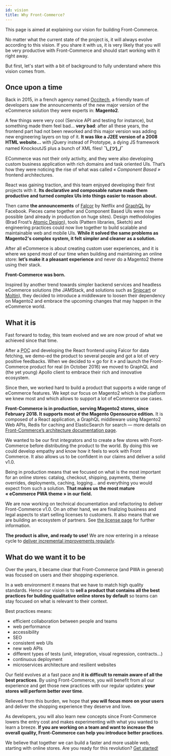 ```yaml
---
id: vision
title: Why Front-Commerce?
---
```


This page is aimed at explaining our vision for building Front-Commerce.

No matter what the current state of the project is, it will always evolve
according to this vision. If you share it with us, it is very likely that you
will be very productive with Front-Commerce and should start working with it
right away.

But first, let's start with a bit of background to fully understand where this
vision comes from.

## Once upon a time

Back in 2015, in a french agency named [Occitech](https://www.occitech.fr), a
friendly team of developers saw the announcements of the new major version
of the eCommerce solution they were experts in: **Magento2**.

A few things were very cool (Service API and testing for instance), but something
made them feel bad… **very bad**: after all these years, the frontend part had
not been reworked and this major version was adding new engineering layers on top
of it. **It was like a J2EE version of a 2008 HTML website…** with jQuery instead
of Prototype, a dying JS framework named KnockoutJS plus a bunch of XML files!
**¯\\\_(ツ)\_/¯**

ECommerce was not their only activity, and they were also developing custom
business application with rich domains and task oriented UIs. That’s how they
were noticing the rise of what was called _« Component Based »_ frontend
architectures.

React was gaining traction, and this team enjoyed developing their first
projects with it. **Its declarative and composable nature made them
productive and turned complex UIs into things easier to reason about.**

Then came **the announcements** of
[Falcor](https://www.youtube.com/watch?v=WiO1f6h15c8) by Netflix and
[GraphQL](http://graphql.org/blog/graphql-a-query-language/) by Facebook.
Pieces came together and Component Based UIs were now possible (and already
in production on huge sites). Design methodologies (Brad Frost’s
[Atomic Design](http://bradfrost.com/blog/post/atomic-web-design/)), tools
(Pattern libraries, Sketch) and engineering practices could now live together
to build scalable and maintainable web and mobile UIs. **While it solved the
same problems as Magento2's complex system, it felt simpler and cleaner as a
solution.**

After all eCommerce is about creating custom user experiences, and it is where
we spend most of our time when building and maintaining an online store:
**let’s make it a pleasant experience** and never do a Magento2 theme using
their stack.

**Front-Commerce was born.**

Inspired by another trend towards simpler backend services and headless
eCommerce solutions (the JAMStack, and solutions such as
[Snipcart](https://snipcart.com/) or [Moltin](https://moltin.com/)),
they decided to introduce a middleware to loosen their dependency on Magento2
and embrace the upcoming changes that may happen in the eCommerce world.

## What it is

Fast forward to today, this team evolved and we are now proud of what we
achieved since that time.

After a <abbr title="Proof Of Concept">POC</abbr> and developing the React
frontend using Falcor for data fetching, we demo-ed the product to several
people and got a lot of very positive feedbacks. When we decided to « go for
it » and launch the Front-Commerce product for real (in October 2016) we
moved to GraphQL and (the yet young) Apollo client to embrace their rich and
innovative ecosystem.

Since then, we worked hard to build a product that supports a wide range of
eCommerce features. We kept our focus on Magento2 which is the platform we
knew most and which allows to support a lot of eCommerce use cases.

**Front-Commerce is in production, serving Magento2 stores, since
February 2018. It supports most of the Magento Opensource edition.**
It is composed of a React application, a GraphQL middleware using Magento2
Web APIs, Redis for caching and ElasticSearch for search — more details on
[Front-Commerce’s architecture documentation page](architecture-overview.md).

We wanted to be our first integrators and to create a few stores with
Front-Commerce before distributing the product to the world. By doing this
we could develop empathy and know how it feels to work with Front Commerce.
It also allows us to be confident in our claims and deliver a solid v1.0.

Being in production means that we focused on what is the most important
for an online stores: catalog, checkout, shipping, payments, theme overrides,
deployments, caching, logging… and everything you would expect from such a
solution. **That makes us the most mature « eCommerce PWA theme » in our field.**

We are now working on technical documentation and refactoring to deliver
Front-Commerce v1.0. On an other hand, we are finalizing business and legal
aspects to start selling licenses to customers. It also means that we are
building an ecosystem of partners. See [the license page](/license.html)
for further information.

**The product is alive, and ready to use!** We are now entering in a
release cycle to [deliver incremental improvements regularly](roadmap.md).

## What do we want it to be

Over the years, it became clear that Front-Commerce (and PWA in general) was
focused on users and their shopping experience.

In a web environment it means that we have to match high quality standards.
Hence our vision is to **sell a product that contains all the best practices
for building qualitative online stores by default** so teams can stay focused
on what is relevant to their context.

Best practices means:

* efficient collaboration between people and teams
* web performance
* accessibility
* SEO
* consistent web UIs
* new web APIs
* different types of tests (unit, integration, visual regression, contracts…)
* continuous deployment
* microservices architecture and resilient websites

Our field evolves at a fast pace and **it is difficult to remain aware of all
the best practices**. By using Front-Commerce, you will benefit from all our
experience and get those new practices with our regular updates:
**your stores will perform better over time**.

Relieved from this burden, we hope that **you will focus more on your
users** and deliver the shopping experience they deserve and love.

As developers, you will also learn new concepts since Front-Commerce lowers
the entry cost and makes experimenting with what you wanted to learn a breeze.
**If you are working on a team and want to increase the overall quality,
Front-Commerce can help you introduce better practices**.

We believe that together we can build a faster and more usable web,
starting with online stores. Are you ready for this revolution?
[Get started!](getting-started.md)
